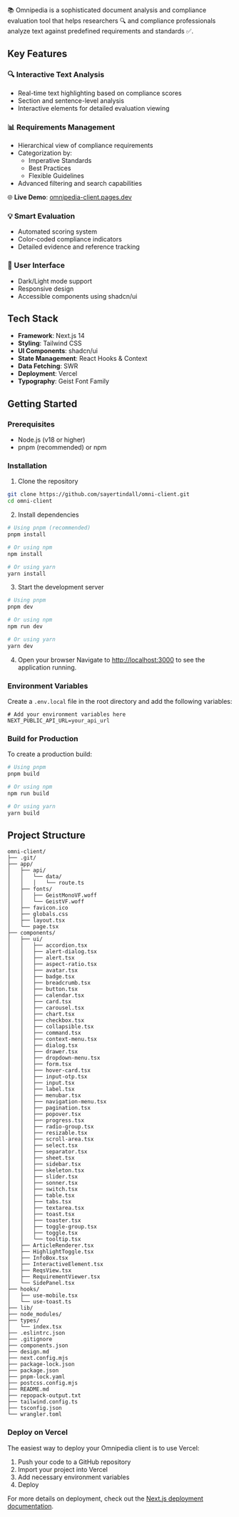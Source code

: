 📚 Omnipedia is a sophisticated document analysis and compliance evaluation tool that helps researchers 🔍 and compliance professionals analyze text against predefined requirements and standards ✅.

## Key Features

### 🔍 Interactive Text Analysis
- Real-time text highlighting based on compliance scores
- Section and sentence-level analysis
- Interactive elements for detailed evaluation viewing

### 📊 Requirements Management
- Hierarchical view of compliance requirements
- Categorization by:
  - Imperative Standards
  - Best Practices
  - Flexible Guidelines
- Advanced filtering and search capabilities

🌐 **Live Demo**: [omnipedia-client.pages.dev](https://omnipedia-client.pages.dev/)

### 💡 Smart Evaluation
- Automated scoring system
- Color-coded compliance indicators
- Detailed evidence and reference tracking

### 🎨 User Interface
- Dark/Light mode support
- Responsive design
- Accessible components using shadcn/ui

## Tech Stack
- **Framework**: Next.js 14
- **Styling**: Tailwind CSS
- **UI Components**: shadcn/ui
- **State Management**: React Hooks & Context
- **Data Fetching**: SWR
- **Deployment**: Vercel
- **Typography**: Geist Font Family

## Getting Started

### Prerequisites
- Node.js (v18 or higher)
- pnpm (recommended) or npm

### Installation

1. Clone the repository
```bash
git clone https://github.com/sayertindall/omni-client.git
cd omni-client
```

2. Install dependencies
```bash
# Using pnpm (recommended)
pnpm install

# Or using npm
npm install

# Or using yarn
yarn install
```

3. Start the development server
```bash
# Using pnpm
pnpm dev

# Or using npm
npm run dev

# Or using yarn
yarn dev
```

4. Open your browser
Navigate to [http://localhost:3000](http://localhost:3000) to see the application running.

### Environment Variables

Create a `.env.local` file in the root directory and add the following variables:

```env
# Add your environment variables here
NEXT_PUBLIC_API_URL=your_api_url
```

### Build for Production

To create a production build:
```bash
# Using pnpm
pnpm build

# Or using npm
npm run build

# Or using yarn
yarn build
```

## Project Structure

```
omni-client/
├── .git/
├── app/
│   ├── api/
│   │   └── data/
│   │   │   └── route.ts
│   ├── fonts/
│   │   ├── GeistMonoVF.woff
│   │   └── GeistVF.woff
│   ├── favicon.ico
│   ├── globals.css
│   ├── layout.tsx
│   └── page.tsx
├── components/
│   ├── ui/
│   │   ├── accordion.tsx
│   │   ├── alert-dialog.tsx
│   │   ├── alert.tsx
│   │   ├── aspect-ratio.tsx
│   │   ├── avatar.tsx
│   │   ├── badge.tsx
│   │   ├── breadcrumb.tsx
│   │   ├── button.tsx
│   │   ├── calendar.tsx
│   │   ├── card.tsx
│   │   ├── carousel.tsx
│   │   ├── chart.tsx
│   │   ├── checkbox.tsx
│   │   ├── collapsible.tsx
│   │   ├── command.tsx
│   │   ├── context-menu.tsx
│   │   ├── dialog.tsx
│   │   ├── drawer.tsx
│   │   ├── dropdown-menu.tsx
│   │   ├── form.tsx
│   │   ├── hover-card.tsx
│   │   ├── input-otp.tsx
│   │   ├── input.tsx
│   │   ├── label.tsx
│   │   ├── menubar.tsx
│   │   ├── navigation-menu.tsx
│   │   ├── pagination.tsx
│   │   ├── popover.tsx
│   │   ├── progress.tsx
│   │   ├── radio-group.tsx
│   │   ├── resizable.tsx
│   │   ├── scroll-area.tsx
│   │   ├── select.tsx
│   │   ├── separator.tsx
│   │   ├── sheet.tsx
│   │   ├── sidebar.tsx
│   │   ├── skeleton.tsx
│   │   ├── slider.tsx
│   │   ├── sonner.tsx
│   │   ├── switch.tsx
│   │   ├── table.tsx
│   │   ├── tabs.tsx
│   │   ├── textarea.tsx
│   │   ├── toast.tsx
│   │   ├── toaster.tsx
│   │   ├── toggle-group.tsx
│   │   ├── toggle.tsx
│   │   └── tooltip.tsx
│   ├── ArticleRenderer.tsx
│   ├── HighlightToggle.tsx
│   ├── InfoBox.tsx
│   ├── InteractiveElement.tsx
│   ├── ReqsView.tsx
│   ├── RequirementViewer.tsx
│   └── SidePanel.tsx
├── hooks/
│   ├── use-mobile.tsx
│   └── use-toast.ts
├── lib/
├── node_modules/
├── types/
│   └── index.tsx
├── .eslintrc.json
├── .gitignore
├── components.json
├── design.md
├── next.config.mjs
├── package-lock.json
├── package.json
├── pnpm-lock.yaml
├── postcss.config.mjs
├── README.md
├── repopack-output.txt
├── tailwind.config.ts
├── tsconfig.json
└── wrangler.toml
```
### Deploy on Vercel

The easiest way to deploy your Omnipedia client is to use Vercel:

1. Push your code to a GitHub repository
2. Import your project into Vercel
3. Add necessary environment variables
4. Deploy

For more details on deployment, check out the [Next.js deployment documentation](https://nextjs.org/docs/deployment).

